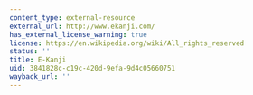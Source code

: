 ```yaml
---
content_type: external-resource
external_url: http://www.ekanji.com/
has_external_license_warning: true
license: https://en.wikipedia.org/wiki/All_rights_reserved
status: ''
title: E-Kanji
uid: 3841828c-c19c-420d-9efa-9d4c05660751
wayback_url: ''
---
```

